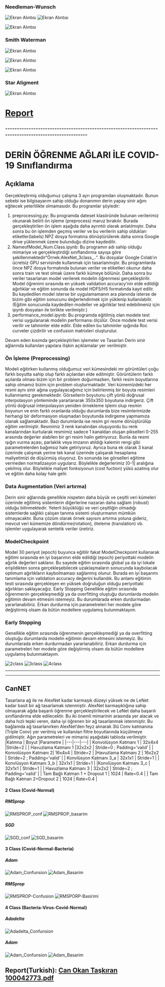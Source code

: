 
### Needleman-Wunsch 
![Ekran Alıntısı](https://user-images.githubusercontent.com/25572428/88720995-674cab00-d12e-11ea-845d-8cdd5b68496f.PNG)
![Ekran Alıntısı](https://user-images.githubusercontent.com/25572428/88721121-9e22c100-d12e-11ea-8ebe-8e2b84d32e6a.PNG)

![Ekran Alıntısı](https://user-images.githubusercontent.com/25572428/88721171-b0046400-d12e-11ea-909f-6fcd77440fda.PNG)


###  Smith Waterman
![Ekran Alıntısı](https://user-images.githubusercontent.com/25572428/88721213-c4486100-d12e-11ea-83dd-c54ecf671b50.PNG)

![Ekran Alıntısı](https://user-images.githubusercontent.com/25572428/88721464-2903bb80-d12f-11ea-9f8e-eab8968f4845.PNG)

![Ekran Alıntısı](https://user-images.githubusercontent.com/25572428/88721504-3a4cc800-d12f-11ea-9fea-2a2992618fa7.PNG)


### Star Aligment 
![Ekran Alıntısı](https://user-images.githubusercontent.com/25572428/88721351-01145800-d12f-11ea-9f3d-593f20674615.PNG)



# [Report](../master/Report.pdf)


### ----------------------------------------------------------------------------------------------------



# DERİN ÖĞRENME AĞLARI İLE COVID-19 Sınıflandırma

## Açıklama

Gerçekleştirmiş olduğumuz çalışma 3 ayrı programdan oluşmaktadır. Bunun sebebi ise bilgisayarım sahip olduğu donanımın derin yapay sinir ağını eğitecek yeterlilikte olmamasıdır. Bu programlar şöyledir: 
1. preprocessing.py: Bu programda dateset klasöründe bulunan verilerimiz okunarak belirli ön işleme (preprocess) maruz bırakılır. Burada gerçekleştirilen ön işlem aşağıda daha ayrıntılı olarak anlatılmıştır. Daha sonra bu ön işlemden geçmiş veriler ve bu verilerin sahip oldukları etiketler(labels) NPZ dosya formatına dönüştürülerek daha sonra Google drive yüklenmek üzere bulunduğu dizine kaydedilir.
2. NameofModel_Num.Class.ipynb: Bu programın adı sahip olduğu mimariye ve gerçekleştirdiği sınıflandırma sayışa göre şekillenmektedir“Örnek:AlexNet_3class_..”. Bu dosyalar Google Colab’ın ücretsiz GPU servisinde kullanmak için tasarlanmıştır. Bu programlarda önce NPZ dosya formatında bulunan veriler ve etiketleri okunur daha sonra train ve test olmak üzere farklı kümeye bölünür. Daha sonra bu veriler tasarlanan model verilerek modelin öğrenmesi gerçekleştirilir. Model öğrenimi sırasında en yüksek validation accuracy’nin elde edildiği ağırlıklar ve eğitim sonunda da model HDF5/H5 formatında kayıt edilir. Bu kaydedilen model isterse bir uygulamamanın ara planında isterse de bizim gibi eğitim sonucunu değerlendirmek için yüklenip kullanılabilir. (Eğitim sonucunda kaydedilen modeller ve ağırlıklar test edebilmeniz için ipynb dosyaları ile birlikte verilmiştir.)
3. performance_model.ipynb: Bu programda eğitilmiş olan modele test verisi uygulanarak modelin performansı ölçülür. Önce modele test verisi verilir ve tahminler elde edilir. Elde edilen bu tahminler ışığında Roc curveler çizdirilir ve confusion matrixleri oluşturulur.

Devam eden kısımda gerçekleştirilen işlemeler ve Tasarlan Derin sinir ağlarında kullanılan yapılara ilişkin açıklamalar yer verilmiştir.


### Ön İşleme (Preprocessing)
Modeli eğitirken kullanmış olduğumuz veri kümesindeki mr görüntüleri çoğu farklı boyutta sahip olup farklı açılardan elde edilmiştir. Görüntülerin farklı açılarda olması bizim için bir problem doğurmazken, farklı resim boyutlarına sahip olmamız bizim için problem oluşturmaktadır. Veri kümemizdeki her resmi aynı sinir ağına uygulayacağımız için belirlenmiş bir boyuta resimleri kullanmamız gerekmektedir. Görsellerin boyutunu çift yönlü doğrusal interpolasyon yönteminde yararlanarak 350x350 boyutuna indirgeriz. Çift yönlü doğrusal interpolasyon yeniden örnekleme işlemi olup resmin boyunun ve enin farklı
oranlarda olduğu durumlarda bize resimlerimizde herhangi bir deformasyon oluşmadan boyutunda indirgeme yapmamıza olanak sağlamaktadır. Bazı durumlarda ise resim gri resme dönüştürülüp eğitim verilmiştir. Resmimiz 3 renk kanalından oluşuyordu bu renk kanalarından kurtularak resmimiz sadece 1 kanaldan oluşan pikselleri 0-255 arasında değerler alabilen bir gri resim halin getiriyoruz. Bunla da resmi ışığın vurma açası, parlaklık veya imzanın atıldığı kalemin rengi gibi parametrelerden bağımsız hale getiriyoruz. Ayrıca buna ek olarak 3 kanal üzerinde çalışmak yerine tek kanal üzerinde çalışarak hesaplama maliyetimizi de düşürmüş oluyoruz.
En sonunda ise görselleri eğitime vermeden normalizasyon uygularız. Böylelikle değerlerimiz [0-1] aralığına çekilmiş olur. Böylelikle maliyet fonksiyonun (cost fuction) yükü azalmış olur ve eğitim daha kolay hale gelir.


### Data Augmentation (Veri artırma)
Derin sinir ağlarında genellikle nispeten daha büyük ve çeşitli veri kümeleri üzerinde eğitilmiş sistemlerin diğerlerine nazaran daha sağlam (robust) olduğu bilinmektedir. Yeterli büyüklüğü ve veri çeşitliğin olmadığı sistemlerde sağlıklı çalışan tanıma sistemi oluşturmanın mümkün olmayacaktır. Buna çözüm olarak örnek sayısını artırma yoluna gideriz, mevcut veri kümemize döndürme(rotation), öteleme (translation) vb. işlemler uygulayarak sentetik veriler üretiriz.


### ModelCheckpoint 
Model 30 periyot (epoch) buyunca eğitilir fakat ModelCheckpoint kullanarak eğitimi sırasında en iyi başarımın elde edildiği (epoch) periyottaki modelin ağırlık değerleri saklanır. Bu sayede eğitim sırasında global ya da iyi lokale erişildikten sonra gerçekleşebilecek uzaklaşmaların sonucunda kaybolacak optimum ağırlıkların kaybolmaması sağlanmış olunur. Burada en iyi başarımı tanımlama için validation accuracy değerini kullandık. Bu anlamı eğitimin testi sırasında gerçekleşen en yüksek doğruluğun olduğu periyottaki ağırlıkları saklayacağız. Early Stopping Genellikle eğitim sırasında öğrenmenin gerçekleşmediği ya da overfitting oluştuğu durumlarda modelin eğitimin devam etmesini istemeyiz. Bu durumlarada erken durdurmadan yararlanabiliriz. Erkan durdurma için parametreleri her modele göre değiştirmiş olsam da bütün modellere uygulamış bulunmaktayım.

### Early Stopping 
Genellikle eğitim sırasında öğrenmenin gerçekleşmediği ya da overfitting oluştuğu durumlarda modelin eğitimin devam etmesini istemeyiz. Bu durumlarada erken durdurmadan yararlanabiliriz. Erkan durdurma için parametreleri her modele göre değiştirmiş olsam da bütün modellere uygulamış bulunmaktayım.


![2class](https://user-images.githubusercontent.com/47722483/88718182-3d918500-d12a-11ea-8961-466fcb8ef0e2.png)
![3class](https://user-images.githubusercontent.com/47722483/88718184-3e2a1b80-d12a-11ea-992c-5e494e326b5f.png)
![4class](https://user-images.githubusercontent.com/47722483/88718185-3e2a1b80-d12a-11ea-9e91-a5c33ba92668.png)

-----------------------
---------------------
## CanNET
Tasarlana ağ ile ne AlexNet kadar karmaşık düzeyi yüksek ne de LeNet kadar basit bir ağ tasarlamak istenmiştir. AlexNet karmaşıklığına sahip olmayarak ağda başarılı öğrenme gerçekleştirilecek ve LeNet daha başarılı sınıflandırma elde edilecektir. Bu iki önemli mimarinin arasında yer alacak ve daha hızlı tepki veren, daha iyi öğrenen bir ağ tasarlanmak istenmiştir. Bu bağlamda ağ tasarlanırken AlexNet’den feyz alınarak 3lü Conv katmanına (Triple Conv) yer verilmiş ve kullanılan filtre boyutlarında küçülmeye gidilmiştir. Ağın parametreleri ve mimarisi aşağıdaki tabloda verilmiştir.
|Katmna   | Boyut   |Parametre   |
|---|---|---|
| Konvolüsyon Katmanı 1  | 32x4x4  |Stride=2   |
| Havuzlama Katmanı 1  |32x2x2   | Stride=0 ; Padding=’valid’  |
| Konvolüsyon Katmanı 2| 16x4x4  | Stride=2  |
|Havuzlama Katmanı 2   |  16x2x2 |  Stride=2 ; Padding=’valid’ |
|  Konvlüsyon Katmanı 3_a |  32x1x1 |  Stride=1 |
| Konvlüsyon Katmanı 3_b  |  32x1x1 | Stride=1  |
|Konvlüsyon Katmanı 3_c   | 32x1x1  | Stride=1  |
|  Havuzlama Katmanı 3 |  32x2x2 |  Stride=2 ; Padding=’valid’ |
| Tam Bağlı Katman 1 + Dropout 1  | 1024  | Rate=0.4  |
|  Tam Bağlı Katman 2+Dropout 2 | 1024  | Rate=0.4  |


#### 2 Class (Covid-Normal)
##### RMSprop

![RMSPROP_conf](https://user-images.githubusercontent.com/47722483/88717854-d5db3a00-d129-11ea-93e2-6a5df98f4f54.PNG)
![RMSPROP_basarim](https://user-images.githubusercontent.com/47722483/88717853-d542a380-d129-11ea-9c5d-afa602868f52.PNG)

##### SGD

![SGD_conf](https://user-images.githubusercontent.com/47722483/88717884-e095cf00-d129-11ea-9057-2610b132b9b9.PNG)
![SGD_basarim](https://user-images.githubusercontent.com/47722483/88717881-df64a200-d129-11ea-997f-2407e353e12c.PNG)


#### 3 Class (Covid-Normal-Bacteria)
##### Adam
![Adam_Confunsion](https://user-images.githubusercontent.com/47722483/88717730-a5939b80-d129-11ea-8c9e-411685190baa.PNG)
![Adam_Basarim](https://user-images.githubusercontent.com/47722483/88717735-a88e8c00-d129-11ea-9f86-f39c2a6809a6.PNG)

##### RMSprop
![RMSPROP-Confusion](https://user-images.githubusercontent.com/47722483/88717764-b512e480-d129-11ea-901c-0280db8779af.PNG)
![RMSPORP-Basirimi](https://user-images.githubusercontent.com/47722483/88717762-b47a4e00-d129-11ea-80cf-87a823fbcbd8.PNG)


#### 4 Class (Bacteria-Virus-Covid-Normal)

##### Adadelta
![Adadelta_Confunsion](https://user-images.githubusercontent.com/47722483/88717523-551c3e00-d129-11ea-8a1c-8cd4ab41bd39.PNG)

##### Adam
![Adam_Confunsion](https://user-images.githubusercontent.com/47722483/88717632-7d0ba180-d129-11ea-95f5-1bff999bdf56.PNG)
![Adam_Basarim](https://user-images.githubusercontent.com/47722483/88717655-85fc7300-d129-11ea-94f6-7f165ecbe75b.PNG)




## Report(Turkish): [Can Okan Taşkıran 100042773.pdf](https://github.com/can-ok/BIL458_Bioinformatic/files/4991029/Can.Okan.Taskiran.100042773.pdf)




